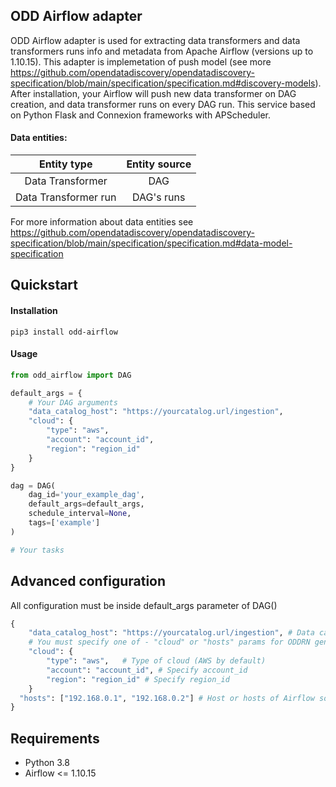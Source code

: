 ## ODD Airflow adapter

ODD Airflow adapter is used for extracting data transformers and data transformers runs info and metadata from Apache Airflow (versions up to 1.10.15). This adapter is implemetation of push model (see more https://github.com/opendatadiscovery/opendatadiscovery-specification/blob/main/specification/specification.md#discovery-models). After installation, your Airflow will push new data transformer on DAG creation, and data transformer runs on every DAG run.
This service based on Python Flask and Connexion frameworks with APScheduler.

#### Data entities:
| Entity type | Entity source |
|:----------------:|:---------:|
|Data Transformer|DAG|
|Data Transformer run|DAG's runs|

For more information about data entities see https://github.com/opendatadiscovery/opendatadiscovery-specification/blob/main/specification/specification.md#data-model-specification

## Quickstart
#### Installation
```
pip3 install odd-airflow
```
#### Usage
```Python
from odd_airflow import DAG

default_args = {  
	# Your DAG arguments
	"data_catalog_host": "https://yourcatalog.url/ingestion",
	"cloud": {
		"type": "aws",
		"account": "account_id",
		"region": "region_id"
	}
}

dag = DAG(
    dag_id='your_example_dag',
    default_args=default_args,
    schedule_interval=None,
    tags=['example']
)

# Your tasks
```


## Advanced configuration
All configuration must be inside default_args parameter of DAG()
```Python
{
	"data_catalog_host": "https://yourcatalog.url/ingestion", # Data catalog ingestion API url
  	# You must specify one of - "cloud" or "hosts" params for ODDRN generation
	"cloud": {
		"type": "aws",   # Type of cloud (AWS by default)
		"account": "account_id", # Specify account_id
		"region": "region_id" # Specify region_id
	}
  "hosts": ["192.168.0.1", "192.168.0.2"] # Host or hosts of Airflow source
}
```

## Requirements
- Python 3.8
- Airflow  <= 1.10.15
